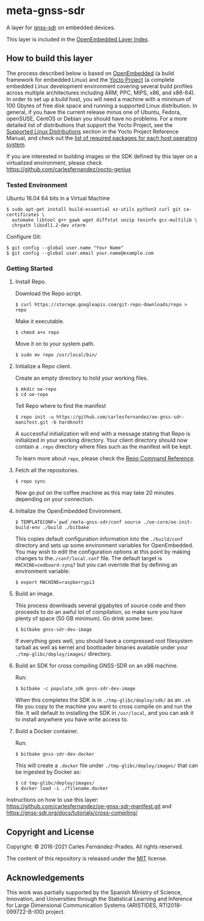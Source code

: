 # meta-gnss-sdr

A layer for [gnss-sdr](https://gnss-sdr.org) on embedded devices.

This layer is included in the
[OpenEmbedded Layer Index](https://layers.openembedded.org/layerindex/branch/hardknott/layer/meta-gnss-sdr/).

## How to build this layer

The process described below is based on
[OpenEmbedded](http://www.openembedded.org) (a build framework for embedded
Linux) and the [Yocto Project](https://www.yoctoproject.org/) (a complete
embedded Linux development environment covering several build profiles across
multiple architectures including ARM, PPC, MIPS, x86, and x86-64). In order to
set up a build host, you will need a machine with a minimum of 100 Gbytes of
free disk space and running a supported Linux distribution. In general, if you
have the current release minus one of Ubuntu, Fedora, openSUSE, CentOS or Debian
you should have no problems. For a more detailed list of distributions that
support the Yocto Project, see the
[Supported Linux Distributions](https://www.yoctoproject.org/docs/latest/ref-manual/ref-manual.html#detailed-supported-distros)
section in the Yocto Project Reference Manual, and check out the
[list of required packages for each host operating system](https://www.yoctoproject.org/docs/latest/ref-manual/ref-manual.html#required-packages-for-the-build-host).

If you are interested in building images or the SDK defined by this layer on a
virtualized environment, please check
https://github.com/carlesfernandez/yocto-geniux

### Tested Environment

Ubuntu 16.04 64 bits in a Virtual Machine

```
$ sudo apt-get install build-essential xz-utils python3 curl git ca-certificates \
  automake libtool g++ gawk wget diffstat unzip texinfo gcc-multilib \
  chrpath libsdl1.2-dev xterm
```

Configure Git:

```
$ git config --global user.name "Your Name"
$ git config --global user.email your.name@example.com
```

### Getting Started

1.  Install Repo.

    Download the Repo script.

        $ curl https://storage.googleapis.com/git-repo-downloads/repo > repo

    Make it executable.

        $ chmod a+x repo

    Move it on to your system path.

        $ sudo mv repo /usr/local/bin/

2.  Initialize a Repo client.

    Create an empty directory to hold your working files.

        $ mkdir oe-repo
        $ cd oe-repo

    Tell Repo where to find the manifest

        $ repo init -u https://github.com/carlesfernandez/oe-gnss-sdr-manifest.git -b hardknott

    A successful initialization will end with a message stating that Repo is
    initialized in your working directory. Your client directory should now
    contain a `.repo` directory where files such as the manifest will be kept.

    To learn more about `repo`, please check the
    [Repo Command Reference](https://source.android.com/source/using-repo.html).

3.  Fetch all the repositories.

        $ repo sync

    Now go put on the coffee machine as this may take 20 minutes depending on
    your connection.

4.  Initialize the OpenEmbedded Environment.

        $ TEMPLATECONF=`pwd`/meta-gnss-sdr/conf source ./oe-core/oe-init-build-env ./build ./bitbake

    This copies default configuration information into the `./build/conf`
    directory and sets up some environment variables for OpenEmbedded. You may
    wish to edit the configuration options at this point by making changes to
    the`./conf/local.conf` file. The default target is `MACHINE=zedboard-zynq7`
    but you can override that by defining an environment variable:

        $ export MACHINE=raspberrypi3

5.  Build an image.

    This process downloads several gigabytes of source code and then proceeds to
    do an awful lot of compilation, so make sure you have plenty of space (50 GB
    minimum). Go drink some beer.

        $ bitbake gnss-sdr-dev-image

    If everything goes well, you should have a compressed root filesystem
    tarball as well as kernel and bootloader binaries available under your
    `./tmp-glibc/deploy/images/` directory.

6.  Build an SDK for cross compiling GNSS-SDR on an x86 machine.

    Run:

        $ bitbake -c populate_sdk gnss-sdr-dev-image

    When this completes the SDK is in `./tmp-glibc/deploy/sdk/` as an `.sh` file
    you copy to the machine you want to cross compile on and run the file. It
    will default to installing the SDK in `/usr/local`, and you can ask it to
    install anywhere you have write access to.

7.  Build a Docker container.

    Run:

        $ bitbake gnss-sdr-dev-docker

    This will create a `.docker` file under `./tmp-glibc/deploy/images/` that
    can be ingested by Docker as:

        $ cd tmp-glibc/deploy/images/
        $ docker load -i ./filename.docker

Instructions on how to use this layer:
https://github.com/carlesfernandez/oe-gnss-sdr-manifest.git and
https://gnss-sdr.org/docs/tutorials/cross-compiling/

## Copyright and License

Copyright: &copy; 2016-2021 Carles Fern&aacute;ndez-Prades. All rights reserved.

The content of this repository is released under the [MIT](./COPYING.MIT)
license.

## Acknowledgements

This work was partially supported by the Spanish Ministry of Science,
Innovation, and Universities through the Statistical Learning and Inference for
Large Dimensional Communication Systems (ARISTIDES, RTI2018-099722-B-I00)
project.
